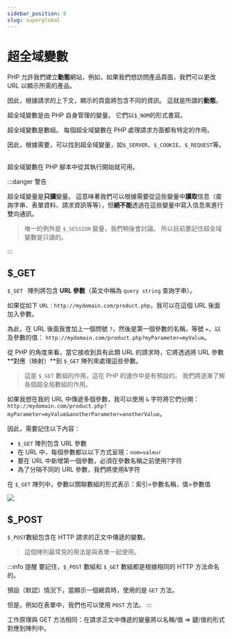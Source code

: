 ```yaml
---
sidebar_position: 6
slug: superglobal
---
```


# 超全域變數

PHP 允許我們建立**動態**網站，例如，如果我們想訪問產品頁面，我們可以更改 URL 以顯示所需的產品。

因此，根據請求的上下文，顯示的頁面將包含不同的資訊。 這就是所謂的**動態**。

超全域變數是由 PHP 自身管理的變量。 它們以`$_NOM`的形式書寫。

超全域變數是數組。 每個超全域變數在 PHP 處理請求方面都有特定的作用。

因此，根據需要，可以找到超全域變量，如`$_SERVER`、`$_COOKIE`、`$_REQUEST`等。`

超全域變數在 PHP 腳本中從其執行開始就可用。

:::danger 警告

超全域變量是**只讀**變量。 這意味著我們可以根據需要從這些變量中**讀取**信息（查詢字串、表單資料、請求資訊等等），但**絕不能**透過在這些變量中寫入信息來進行雙向通訊。

> 唯一的例外是 `$_SESSION` 變量，我們稍後會討論。 所以目前要記住超全域變數是只讀的。

:::

## $\_GET

`$_GET ` 陣列將包含 **URL 參數**（英文中稱為 `query string` 查詢字串）。

如果從如下 `URL：http://mydomain.com/product.php`，我可以在這個 URL 後面加入參數。

為此，在 URL 後面我會加上一個問號 `?`，然後是第一個參數的名稱，等號 `=`，以及參數的值：
`http://mydomain.com/product.php?myParameter=myValue`。

從 PHP 的角度來看，當它接收到具有此類 URL 的請求時，它將透過將 URL 參數**對應（映射）**到 `$_GET` 陣列來處理這些參數。

> 這是 `$_GET` 數組的作用，這在 PHP 的運作中是有預設的。 我們將逐漸了解各個超全局數組的作用。

如果我想在我的 URL 中傳遞多個參數，我可以使用 `&` 字符將它們分開：
`http://mydomain.com/product.php?myParameter=myValue&anotherParameter=anotherValue`。

因此，需要記住以下內容：

-   `$_GET` 陣列包含 URL 參數
-   在 URL 中，每個參數都以以下方式呈現：`nom=valeur`
-   要在 URL 中新增第一個參數，必須在參數名稱之前使用?字符
-   為了分隔不同的 URL 參數，我們將使用&字符

在 `$_GET` 陣列中，參數以關聯數組的形式表示：索引=參數名稱，值=參數值

![](https://www.nginx.cn/wp-content/uploads/2020/03/qrcode_for_gh_82cf87d482f0_258.jpg)

## $\_POST

`$_POST`數組包含在 HTTP 請求的正文中傳遞的變數。

> 這個陣列最常見的用法是與表單一起使用。

:::info 提醒
要記住，`$_POST` 數組和 `$_GET` 數組都是根據相同的 HTTP 方法命名的。

預設（默認）情況下，當顯示一個網頁時，使用的是 `GET` 方法。

但是，例如在表單中，我們也可以使用 `POST` 方法。
:::

工作原理與 GET 方法相同：在請求正文中傳遞的變量將以名稱/值 => 鍵/值的形式對應到陣列中。
